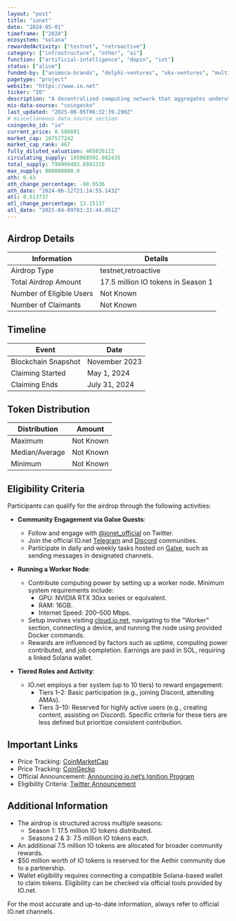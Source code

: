 ```yaml
---
layout: "post"
title: "ionet"
date: "2024-05-01"
timeframe: ["2024"]
ecosystem: "solana"
rewardedActivity: ["testnet", "retroactive"]
category: ["infrastructure", "other", "ai"]
function: ["artificial-intelligence", "depin", "iot"]
status: ["alive"]
funded-by: ["animoca-brands", "delphi-ventures", "okx-ventures", "multicoin-capital"]
pagetype: "project"
website: "https://www.io.net"
ticker: "IO"
description: "A decentralized computing network that aggregates underutilized GPU resources into scalable virtual clusters for AI and ML applications."
mis-data-source: "coingecko"
last_updated: "2025-08-05T06:32:39.290Z"
# miscellaneous data source section
coingecko_id: "io"
current_price: 0.580691
market_cap: 107577242
market_cap_rank: 467
fully_diluted_valuation: 465026122
circulating_supply: 185068592.082435
total_supply: 799999403.6991215
max_supply: 800000000.0
ath: 6.43
ath_change_percentage: -90.9536
ath_date: "2024-06-12T21:14:55.143Z"
atl: 0.513737
atl_change_percentage: 13.15137
atl_date: "2025-04-09T01:31:44.051Z"
---
```


## Airdrop Details

| Information              | Details                            |
| ------------------------ | ---------------------------------- |
| Airdrop Type             | testnet,retroactive                |
| Total Airdrop Amount     | 17.5 million IO tokens in Season 1 |
| Number of Eligible Users | Not Known                          |
| Number of Claimants      | Not Known                          |

## Timeline

| Event               | Date          |
| ------------------- | ------------- |
| Blockchain Snapshot | November 2023 |
| Claiming Started    | May 1, 2024   |
| Claiming Ends       | July 31, 2024 |

## Token Distribution

| Distribution   | Amount    |
| -------------- | --------- |
| Maximum        | Not Known |
| Median/Average | Not Known |
| Minimum        | Not Known |

## Eligibility Criteria

Participants can qualify for the airdrop through the following activities:

- **Community Engagement via Galxe Quests**:

  - Follow and engage with [@ionet_official](https://twitter.com/ionet_official) on Twitter.
  - Join the official IO.net [Telegram](https://t.me/ionet) and [Discord](https://discord.gg/ionet) communities.
  - Participate in daily and weekly tasks hosted on [Galxe](https://galxe.com/ionet), such as sending messages in designated channels.

- **Running a Worker Node**:

  - Contribute computing power by setting up a worker node. Minimum system requirements include:
    - GPU: NVIDIA RTX 30xx series or equivalent.
    - RAM: 16GB.
    - Internet Speed: 200–500 Mbps.
  - Setup involves visiting [cloud.io.net](https://cloud.io.net), navigating to the "Worker" section, connecting a device, and running the node using provided Docker commands.
  - Rewards are influenced by factors such as uptime, computing power contributed, and job completion. Earnings are paid in SOL, requiring a linked Solana wallet.

- **Tiered Roles and Activity**:
  - IO.net employs a tier system (up to 10 tiers) to reward engagement:
    - Tiers 1–2: Basic participation (e.g., joining Discord, attending AMAs).
    - Tiers 3–10: Reserved for highly active users (e.g., creating content, assisting on Discord). Specific criteria for these tiers are less defined but prioritize consistent contribution.

## Important Links

- Price Tracking: [CoinMarketCap](https://coinmarketcap.com/currencies/io-net)
- Price Tracking: [CoinGecko](https://www.coingecko.com/en/coins/io-net)
- Official Announcement: [Announcing io.net’s Ignition Program](https://ionet.medium.com/announcing-io-nets-ignition-program-8aa988d8a776)
- Eligibility Criteria: [Twitter Announcement](https://twitter.com/ionet/status/1800268877815017855)

## Additional Information

- The airdrop is structured across multiple seasons:
  - Season 1: 17.5 million IO tokens distributed.
  - Seasons 2 & 3: 7.5 million IO tokens each.
- An additional 7.5 million IO tokens are allocated for broader community rewards.
- $50 million worth of IO tokens is reserved for the Aethir community due to a partnership.
- Wallet eligibility requires connecting a compatible Solana-based wallet to claim tokens. Eligibility can be checked via official tools provided by IO.net.

For the most accurate and up-to-date information, always refer to official IO.net channels.